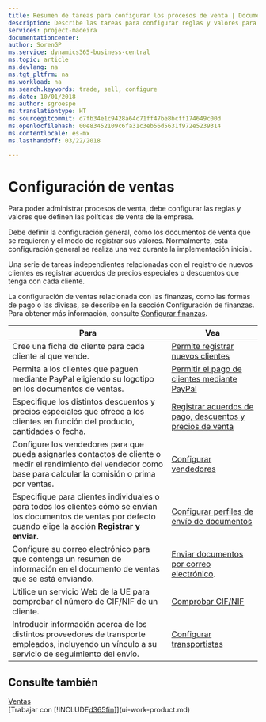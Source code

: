```yaml
---
title: Resumen de tareas para configurar los procesos de venta | Documentos de Microsoft
description: Describe las tareas para configurar reglas y valores para definir las directivas y los procesos de ventas.
services: project-madeira
documentationcenter: 
author: SorenGP
ms.service: dynamics365-business-central
ms.topic: article
ms.devlang: na
ms.tgt_pltfrm: na
ms.workload: na
ms.search.keywords: trade, sell, configure
ms.date: 10/01/2018
ms.author: sgroespe
ms.translationtype: HT
ms.sourcegitcommit: d7fb34e1c9428a64c71ff47be8bcff174649c00d
ms.openlocfilehash: 00e83452109c6fa31c3eb56d5631f972e5239314
ms.contentlocale: es-mx
ms.lasthandoff: 03/22/2018

---
```

# <a name="setting-up-sales"></a>Configuración de ventas
Para poder administrar procesos de venta, debe configurar las reglas y valores que definen las políticas de venta de la empresa.

Debe definir la configuración general, como los documentos de venta que se requieren y el modo de registrar sus valores. Normalmente, esta configuración general se realiza una vez durante la implementación inicial.

Una serie de tareas independientes relacionadas con el registro de nuevos clientes es registrar acuerdos de precios especiales o descuentos que tenga con cada cliente.

La configuración de ventas relacionada con las finanzas, como las formas de pago o las divisas, se describe en la sección Configuración de finanzas. Para obtener más información, consulte [Configurar finanzas](finance-setup-finance.md).

| Para | Vea |
| --- | --- |
| Cree una ficha de cliente para cada cliente al que vende. |[Permite registrar nuevos clientes](sales-how-register-new-customers.md) |
| Permita a los clientes que paguen mediante PayPal eligiendo su logotipo en los documentos de ventas. |[Permitir el pago de clientes mediante PayPal](sales-how-enable-payment-service-extensions.md) |
| Especifique los distintos descuentos y precios especiales que ofrece a los clientes en función del producto, cantidades o fecha. |[Registrar acuerdos de pago, descuentos y precios de venta](sales-how-record-sales-price-discount-payment-agreements.md) |
| Configure los vendedores para que pueda asignarles contactos de cliente o medir el rendimiento del vendedor como base para calcular la comisión o prima por ventas. |[Configurar vendedores](sales-how-setup-salespeople.md) |
| Especifique para clientes individuales o para todos los clientes cómo se envían los documentos de ventas por defecto cuando elige la acción **Registrar y enviar**. |[Configurar perfiles de envío de documentos](sales-how-setup-document-send-profiles.md) |
| Configure su correo electrónico para que contenga un resumen de información en el documento de ventas que se está enviando. |[Enviar documentos por correo electrónico](ui-how-send-documents-email.md). |
|Utilice un servicio Web de la UE para comprobar el número de CIF/NIF de un cliente.|[Comprobar CIF/NIF](finance-setup-vat.md)|
|Introducir información acerca de los distintos proveedores de transporte empleados, incluyendo un vínculo a su servicio de seguimiento del envío.|[Configurar transportistas](sales-how-to-set-up-shipping-agents.md)|

## <a name="see-also"></a>Consulte también
[Ventas](sales-manage-sales.md)  
[Trabajar con [!INCLUDE[d365fin](includes/d365fin_md.md)]](ui-work-product.md)

